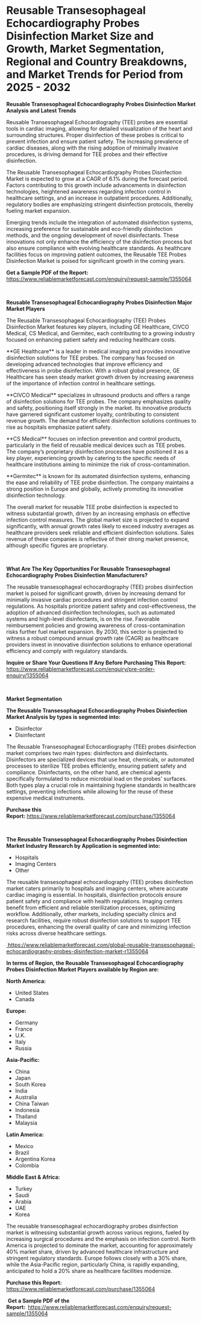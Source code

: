 <p><h1>Reusable Transesophageal Echocardiography Probes Disinfection Market Size and Growth, Market Segmentation, Regional and Country Breakdowns, and Market Trends for Period from 2025 -  2032</h1></p><p><strong>Reusable Transesophageal Echocardiography Probes Disinfection Market Analysis and Latest Trends</strong></p>
<p><p>Reusable Transesophageal Echocardiography (TEE) probes are essential tools in cardiac imaging, allowing for detailed visualization of the heart and surrounding structures. Proper disinfection of these probes is critical to prevent infection and ensure patient safety. The increasing prevalence of cardiac diseases, along with the rising adoption of minimally invasive procedures, is driving demand for TEE probes and their effective disinfection.</p><p>The Reusable Transesophageal Echocardiography Probes Disinfection Market is expected to grow at a CAGR of 6.1% during the forecast period. Factors contributing to this growth include advancements in disinfection technologies, heightened awareness regarding infection control in healthcare settings, and an increase in outpatient procedures. Additionally, regulatory bodies are emphasizing stringent disinfection protocols, thereby fueling market expansion.</p><p>Emerging trends include the integration of automated disinfection systems, increasing preference for sustainable and eco-friendly disinfection methods, and the ongoing development of novel disinfectants. These innovations not only enhance the efficiency of the disinfection process but also ensure compliance with evolving healthcare standards. As healthcare facilities focus on improving patient outcomes, the Reusable TEE Probes Disinfection Market is poised for significant growth in the coming years.</p></p>
<p><strong>Get a Sample PDF of the Report:&nbsp;</strong> <a href="https://www.reliablemarketforecast.com/enquiry/request-sample/1355064?utm_campaign=2792&utm_medium=2&utm_source=Github&utm_content=ia&utm_term=14042025&utm_id=reusable-transesophageal-echocardiography-probes-disinfection">https://www.reliablemarketforecast.com/enquiry/request-sample/1355064</a></p>
<p>&nbsp;</p>
<p><strong>Reusable Transesophageal Echocardiography Probes Disinfection Major Market Players</strong></p>
<p><p>The Reusable Transesophageal Echocardiography (TEE) Probes Disinfection Market features key players, including GE Healthcare, CIVCO Medical, CS Medical, and Germitec, each contributing to a growing industry focused on enhancing patient safety and reducing healthcare costs.</p><p>**GE Healthcare** is a leader in medical imaging and provides innovative disinfection solutions for TEE probes. The company has focused on developing advanced technologies that improve efficiency and effectiveness in probe disinfection. With a robust global presence, GE Healthcare has seen steady market growth driven by increasing awareness of the importance of infection control in healthcare settings.</p><p>**CIVCO Medical** specializes in ultrasound products and offers a range of disinfection solutions for TEE probes. The company emphasizes quality and safety, positioning itself strongly in the market. Its innovative products have garnered significant customer loyalty, contributing to consistent revenue growth. The demand for efficient disinfection solutions continues to rise as hospitals emphasize patient safety.</p><p>**CS Medical** focuses on infection prevention and control products, particularly in the field of reusable medical devices such as TEE probes. The company’s proprietary disinfection processes have positioned it as a key player, experiencing growth by catering to the specific needs of healthcare institutions aiming to minimize the risk of cross-contamination.</p><p>**Germitec** is known for its automated disinfection systems, enhancing the ease and reliability of TEE probe disinfection. The company maintains a strong position in Europe and globally, actively promoting its innovative disinfection technology.</p><p>The overall market for reusable TEE probe disinfection is expected to witness substantial growth, driven by an increasing emphasis on effective infection control measures. The global market size is projected to expand significantly, with annual growth rates likely to exceed industry averages as healthcare providers seek reliable and efficient disinfection solutions. Sales revenue of these companies is reflective of their strong market presence, although specific figures are proprietary.</p></p>
<p>&nbsp;</p>
<p><strong>What Are The Key Opportunities For Reusable Transesophageal Echocardiography Probes Disinfection Manufacturers?</strong></p>
<p><p>The reusable transesophageal echocardiography (TEE) probes disinfection market is poised for significant growth, driven by increasing demand for minimally invasive cardiac procedures and stringent infection control regulations. As hospitals prioritize patient safety and cost-effectiveness, the adoption of advanced disinfection technologies, such as automated systems and high-level disinfectants, is on the rise. Favorable reimbursement policies and growing awareness of cross-contamination risks further fuel market expansion. By 2030, this sector is projected to witness a robust compound annual growth rate (CAGR) as healthcare providers invest in innovative disinfection solutions to enhance operational efficiency and comply with regulatory standards.</p></p>
<p><strong>Inquire or Share Your Questions If Any Before Purchasing This Report:</strong> <a href="https://www.reliablemarketforecast.com/enquiry/pre-order-enquiry/1355064?utm_campaign=2792&utm_medium=2&utm_source=Github&utm_content=ia&utm_term=14042025&utm_id=reusable-transesophageal-echocardiography-probes-disinfection">https://www.reliablemarketforecast.com/enquiry/pre-order-enquiry/1355064</a></p>
<p>&nbsp;</p>
<p><strong>Market Segmentation</strong></p>
<p><strong>The Reusable Transesophageal Echocardiography Probes Disinfection Market Analysis by types is segmented into:</strong></p>
<p><ul><li>Disinfector</li><li>Disinfectant</li></ul></p>
<p><p>The Reusable Transesophageal Echocardiography (TEE) probes disinfection market comprises two main types: disinfectors and disinfectants. Disinfectors are specialized devices that use heat, chemicals, or automated processes to sterilize TEE probes efficiently, ensuring patient safety and compliance. Disinfectants, on the other hand, are chemical agents specifically formulated to reduce microbial load on the probes' surfaces. Both types play a crucial role in maintaining hygiene standards in healthcare settings, preventing infections while allowing for the reuse of these expensive medical instruments.</p></p>
<p><strong>Purchase this Report:&nbsp;</strong><a href="https://www.reliablemarketforecast.com/purchase/1355064?utm_campaign=2792&utm_medium=2&utm_source=Github&utm_content=ia&utm_term=14042025&utm_id=reusable-transesophageal-echocardiography-probes-disinfection">https://www.reliablemarketforecast.com/purchase/1355064</a></p>
<p>&nbsp;</p>
<p><strong>The Reusable Transesophageal Echocardiography Probes Disinfection Market Industry Research by Application is segmented into:</strong></p>
<p><ul><li>Hospitals</li><li>Imaging Centers</li><li>Other</li></ul></p>
<p><p>The reusable transesophageal echocardiography (TEE) probes disinfection market caters primarily to hospitals and imaging centers, where accurate cardiac imaging is essential. In hospitals, disinfection protocols ensure patient safety and compliance with health regulations. Imaging centers benefit from efficient and reliable sterilization processes, optimizing workflow. Additionally, other markets, including specialty clinics and research facilities, require robust disinfection solutions to support TEE procedures, enhancing the overall quality of care and minimizing infection risks across diverse healthcare settings.</p></p>
<p><a href="https://www.reliablemarketforecast.com/global-reusable-transesophageal-echocardiography-probes-disinfection-market-r1355064?utm_campaign=2792&utm_medium=2&utm_source=Github&utm_content=ia&utm_term=14042025&utm_id=reusable-transesophageal-echocardiography-probes-disinfection">&nbsp;https://www.reliablemarketforecast.com/global-reusable-transesophageal-echocardiography-probes-disinfection-market-r1355064</a></p>
<p><strong>In terms of Region, the Reusable Transesophageal Echocardiography Probes Disinfection Market Players available by Region are:</strong></p>
<p>
    <p> <strong> North America: </strong>
        <ul>
            <li>United States</li>
            <li>Canada</li>
        </ul>
        </p> 
    <p> <strong> Europe: </strong>
        <ul>
            <li>Germany</li>
            <li>France</li>
            <li>U.K.</li>
            <li>Italy</li>
            <li>Russia</li>
        </ul>
        </p> 
    <p> <strong> Asia-Pacific: </strong>
        <ul>
            <li>China</li>
            <li>Japan</li>
            <li>South Korea</li>
            <li>India</li>
            <li>Australia</li>
            <li>China Taiwan</li>
            <li>Indonesia</li>
            <li>Thailand</li>
            <li>Malaysia</li>
        </ul>
        </p> 
    <p> <strong> Latin America: </strong>
        <ul>
            <li>Mexico</li>
            <li>Brazil</li>
            <li>Argentina Korea</li>
            <li>Colombia</li>
        </ul>
        </p> 
    <p> <strong> Middle East & Africa: </strong>
        <ul>
            <li>Turkey</li>
            <li>Saudi</li>
            <li>Arabia</li>
            <li>UAE</li>
            <li>Korea</li>
        </ul>
    </p>
    </p>
<p><p>The reusable transesophageal echocardiography probes disinfection market is witnessing substantial growth across various regions, fueled by increasing surgical procedures and the emphasis on infection control. North America is projected to dominate the market, accounting for approximately 40% market share, driven by advanced healthcare infrastructure and stringent regulatory standards. Europe follows closely with a 30% share, while the Asia-Pacific region, particularly China, is rapidly expanding, anticipated to hold a 20% share as healthcare facilities modernize.</p></p>
<p><strong>Purchase this Report: </strong><a href="https://www.reliablemarketforecast.com/purchase/1355064?utm_campaign=2792&utm_medium=2&utm_source=Github&utm_content=ia&utm_term=14042025&utm_id=reusable-transesophageal-echocardiography-probes-disinfection">https://www.reliablemarketforecast.com/purchase/1355064</a></p>
<p>&nbsp;<strong>Get a Sample PDF of the Report:&nbsp;&nbsp;</strong><a href="https://www.reliablemarketforecast.com/enquiry/request-sample/1355064?utm_campaign=2792&utm_medium=2&utm_source=Github&utm_content=ia&utm_term=14042025&utm_id=reusable-transesophageal-echocardiography-probes-disinfection">https://www.reliablemarketforecast.com/enquiry/request-sample/1355064</a></p>
<p><strong></strong></p>
<p><p></p><p></p><p></p></p>